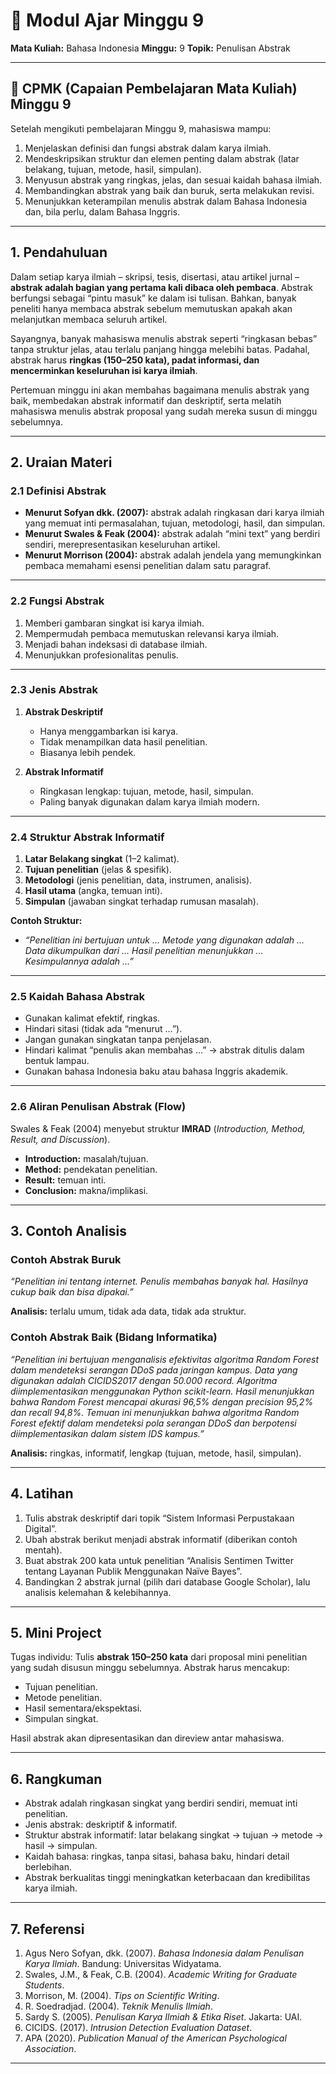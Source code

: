 # 📘 Modul Ajar Minggu 9

**Mata Kuliah:** Bahasa Indonesia
**Minggu:** 9
**Topik:** Penulisan Abstrak

---

## 🎯 CPMK (Capaian Pembelajaran Mata Kuliah) Minggu 9

Setelah mengikuti pembelajaran Minggu 9, mahasiswa mampu:

1. Menjelaskan definisi dan fungsi abstrak dalam karya ilmiah.
2. Mendeskripsikan struktur dan elemen penting dalam abstrak (latar belakang, tujuan, metode, hasil, simpulan).
3. Menyusun abstrak yang ringkas, jelas, dan sesuai kaidah bahasa ilmiah.
4. Membandingkan abstrak yang baik dan buruk, serta melakukan revisi.
5. Menunjukkan keterampilan menulis abstrak dalam Bahasa Indonesia dan, bila perlu, dalam Bahasa Inggris.

---

## 1. Pendahuluan 

Dalam setiap karya ilmiah – skripsi, tesis, disertasi, atau artikel jurnal – **abstrak adalah bagian yang pertama kali dibaca oleh pembaca**. Abstrak berfungsi sebagai “pintu masuk” ke dalam isi tulisan. Bahkan, banyak peneliti hanya membaca abstrak sebelum memutuskan apakah akan melanjutkan membaca seluruh artikel.

Sayangnya, banyak mahasiswa menulis abstrak seperti “ringkasan bebas” tanpa struktur jelas, atau terlalu panjang hingga melebihi batas. Padahal, abstrak harus **ringkas (150–250 kata), padat informasi, dan mencerminkan keseluruhan isi karya ilmiah**.

Pertemuan minggu ini akan membahas bagaimana menulis abstrak yang baik, membedakan abstrak informatif dan deskriptif, serta melatih mahasiswa menulis abstrak proposal yang sudah mereka susun di minggu sebelumnya.

---

## 2. Uraian Materi 

### 2.1 Definisi Abstrak

* **Menurut Sofyan dkk. (2007):** abstrak adalah ringkasan dari karya ilmiah yang memuat inti permasalahan, tujuan, metodologi, hasil, dan simpulan.
* **Menurut Swales & Feak (2004):** abstrak adalah “mini text” yang berdiri sendiri, merepresentasikan keseluruhan artikel.
* **Menurut Morrison (2004):** abstrak adalah jendela yang memungkinkan pembaca memahami esensi penelitian dalam satu paragraf.

---

### 2.2 Fungsi Abstrak

1. Memberi gambaran singkat isi karya ilmiah.
2. Mempermudah pembaca memutuskan relevansi karya ilmiah.
3. Menjadi bahan indeksasi di database ilmiah.
4. Menunjukkan profesionalitas penulis.

---

### 2.3 Jenis Abstrak

1. **Abstrak Deskriptif**

   * Hanya menggambarkan isi karya.
   * Tidak menampilkan data hasil penelitian.
   * Biasanya lebih pendek.

2. **Abstrak Informatif**

   * Ringkasan lengkap: tujuan, metode, hasil, simpulan.
   * Paling banyak digunakan dalam karya ilmiah modern.

---

### 2.4 Struktur Abstrak Informatif

1. **Latar Belakang singkat** (1–2 kalimat).
2. **Tujuan penelitian** (jelas & spesifik).
3. **Metodologi** (jenis penelitian, data, instrumen, analisis).
4. **Hasil utama** (angka, temuan inti).
5. **Simpulan** (jawaban singkat terhadap rumusan masalah).

**Contoh Struktur:**

* *“Penelitian ini bertujuan untuk … Metode yang digunakan adalah … Data dikumpulkan dari … Hasil penelitian menunjukkan … Kesimpulannya adalah …”*

---

### 2.5 Kaidah Bahasa Abstrak

* Gunakan kalimat efektif, ringkas.
* Hindari sitasi (tidak ada “menurut …”).
* Jangan gunakan singkatan tanpa penjelasan.
* Hindari kalimat “penulis akan membahas …” → abstrak ditulis dalam bentuk lampau.
* Gunakan bahasa Indonesia baku atau bahasa Inggris akademik.

---

### 2.6 Aliran Penulisan Abstrak (Flow)

Swales & Feak (2004) menyebut struktur **IMRAD** (*Introduction, Method, Result, and Discussion*).

* **Introduction:** masalah/tujuan.
* **Method:** pendekatan penelitian.
* **Result:** temuan inti.
* **Conclusion:** makna/implikasi.

---

## 3. Contoh Analisis

### Contoh Abstrak Buruk

*“Penelitian ini tentang internet. Penulis membahas banyak hal. Hasilnya cukup baik dan bisa dipakai.”*

**Analisis:** terlalu umum, tidak ada data, tidak ada struktur.

### Contoh Abstrak Baik (Bidang Informatika)

*“Penelitian ini bertujuan menganalisis efektivitas algoritma Random Forest dalam mendeteksi serangan DDoS pada jaringan kampus. Data yang digunakan adalah CICIDS2017 dengan 50.000 record. Algoritma diimplementasikan menggunakan Python scikit-learn. Hasil menunjukkan bahwa Random Forest mencapai akurasi 96,5% dengan precision 95,2% dan recall 94,8%. Temuan ini menunjukkan bahwa algoritma Random Forest efektif dalam mendeteksi pola serangan DDoS dan berpotensi diimplementasikan dalam sistem IDS kampus.”*

**Analisis:** ringkas, informatif, lengkap (tujuan, metode, hasil, simpulan).

---

## 4. Latihan 

1. Tulis abstrak deskriptif dari topik “Sistem Informasi Perpustakaan Digital”.
2. Ubah abstrak berikut menjadi abstrak informatif (diberikan contoh mentah).
3. Buat abstrak 200 kata untuk penelitian “Analisis Sentimen Twitter tentang Layanan Publik Menggunakan Naïve Bayes”.
4. Bandingkan 2 abstrak jurnal (pilih dari database Google Scholar), lalu analisis kelemahan & kelebihannya.

---

## 5. Mini Project 

Tugas individu: Tulis **abstrak 150–250 kata** dari proposal mini penelitian yang sudah disusun minggu sebelumnya. Abstrak harus mencakup:

* Tujuan penelitian.
* Metode penelitian.
* Hasil sementara/ekspektasi.
* Simpulan singkat.

Hasil abstrak akan dipresentasikan dan direview antar mahasiswa.

---

## 6. Rangkuman 

* Abstrak adalah ringkasan singkat yang berdiri sendiri, memuat inti penelitian.
* Jenis abstrak: deskriptif & informatif.
* Struktur abstrak informatif: latar belakang singkat → tujuan → metode → hasil → simpulan.
* Kaidah bahasa: ringkas, tanpa sitasi, bahasa baku, hindari detail berlebihan.
* Abstrak berkualitas tinggi meningkatkan keterbacaan dan kredibilitas karya ilmiah.

---

## 7. Referensi

1. Agus Nero Sofyan, dkk. (2007). *Bahasa Indonesia dalam Penulisan Karya Ilmiah*. Bandung: Universitas Widyatama.
2. Swales, J.M., & Feak, C.B. (2004). *Academic Writing for Graduate Students*.
3. Morrison, M. (2004). *Tips on Scientific Writing*.
4. R. Soedradjad. (2004). *Teknik Menulis Ilmiah*.
5. Sardy S. (2005). *Penulisan Karya Ilmiah & Etika Riset*. Jakarta: UAI.
6. CICIDS. (2017). *Intrusion Detection Evaluation Dataset*.
7. APA (2020). *Publication Manual of the American Psychological Association*.

---



